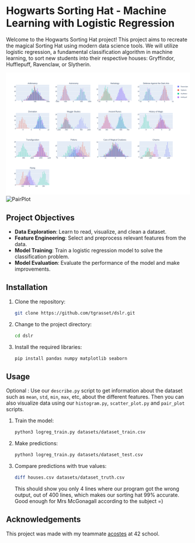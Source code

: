 # Hogwarts Sorting Hat - Machine Learning with Logistic Regression

Welcome to the Hogwarts Sorting Hat project! This project aims to recreate the magical Sorting Hat using modern data science tools. We will utilize logistic regression, a fundamental classification algorithm in machine learning, to sort new students into their respective houses: Gryffindor, Hufflepuff, Ravenclaw, or Slytherin.

![Histograms](images/histograms.png)
![PairPlot](images/pair_plot.png)

## Project Objectives

- **Data Exploration**: Learn to read, visualize, and clean a dataset.
- **Feature Engineering**: Select and preprocess relevant features from the data.
- **Model Training**: Train a logistic regression model to solve the classification problem.
- **Model Evaluation**: Evaluate the performance of the model and make improvements.

## Installation

1. Clone the repository:
    ```sh
    git clone https://github.com/tgrasset/dslr.git
    ```
2. Change to the project directory:
    ```sh
    cd dslr
    ```
3. Install the required libraries:
    ```sh
    pip install pandas numpy matplotlib seaborn
    ```

## Usage
Optional : Use our `describe.py` script to get information about the dataset such as `mean`, `std`, `min`, `max`, etc, about the different features. Then you can also visualize data using our `histogram.py`, `scatter_plot.py` and `pair_plot` scripts.
1. Train the model:
    ```sh
    python3 logreg_train.py datasets/dataset_train.csv
    ```
2. Make predictions:
    ```sh
    python3 logreg_train.py datasets/dataset_test.csv
    ```
3. Compare predictions with true values:
    ```sh
    diff houses.csv datasets/dataset_truth.csv
    ```
    This should show you only 4 lines where our program got the wrong output, out of 400 lines, which makes our sorting hat 99% accurate. Good enough for Mrs McGonagall according to the subject =)

## Acknowledgements

This project was made with my teammate [acostes](https://github.com/acsts) at 42 school.

